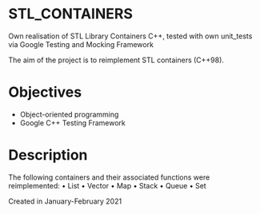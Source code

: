 # STL_CONTAINERS
Own realisation of STL Library Containers C++, tested with own unit_tests via Google Testing and Mocking Framework 

The aim of the project is to reimplement STL containers (C++98).

 # Objectives

 - Object-oriented programming 
 - Google C++ Testing Framework

 # Description
 The following containers and their associated functions were reimplemented: 
 • List
 • Vector
 • Map
 • Stack 
 • Queue
 • Set


Created in January-February 2021

